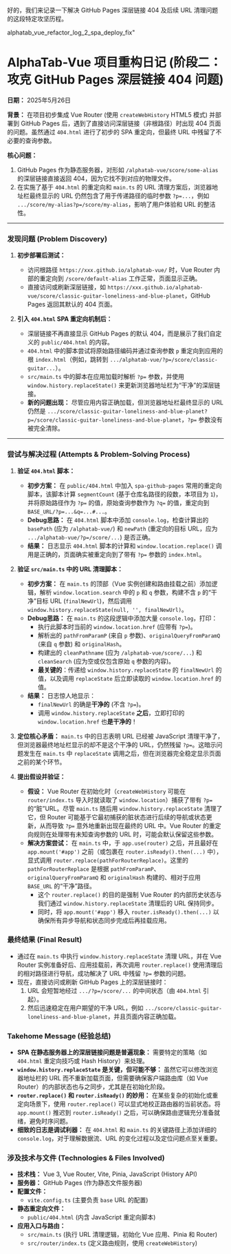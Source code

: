 好的，我们来记录一下解决 GitHub Pages 深层链接 404 及后续 URL 清理问题的这段特定攻坚历程。

alphatab_vue_refactor_log_2_spa_deploy_fix"

# AlphaTab-Vue 项目重构日记 (阶段二：攻克 GitHub Pages 深层链接 404 问题)

**日期：** 2025年5月26日

**背景：** 在项目初步集成 Vue Router (使用 `createWebHistory` HTML5 模式) 并部署到 GitHub Pages 后，遇到了直接访问深层链接（非根路径）时出现 404 页面的问题。虽然通过 `404.html` 进行了初步的 SPA 重定向，但最终 URL 中残留了不必要的查询参数。

**核心问题：**
1.  GitHub Pages 作为静态服务器，对形如 `/alphatab-vue/score/some-alias` 的深层链接直接返回 404，因为它找不到对应的物理文件。
2.  在实施了基于 `404.html` 的重定向和 `main.ts` 的 URL 清理方案后，浏览器地址栏最终显示的 URL 仍然包含了用于传递路径的临时参数 `?p=...`，例如 `.../score/my-alias?p=/score/my-alias`，影响了用户体验和 URL 的整洁性。

---

### 发现问题 (Problem Discovery)

1.  **初步部署后测试：**
    * 访问根路径 `https://xxx.github.io/alphatab-vue/` 时，Vue Router 内部的重定向到 `/score/default-alias` 工作正常，页面显示正确。
    * 直接访问或刷新深层链接，如 `https://xxx.github.io/alphatab-vue/score/classic-guitar-loneliness-and-blue-planet`，GitHub Pages 返回其默认的 404 页面。

2.  **引入 `404.html` SPA 重定向机制后：**
    * 深层链接不再直接显示 GitHub Pages 的默认 404，而是展示了我们自定义的 `public/404.html` 的内容。
    * `404.html` 中的脚本尝试将原始路径编码并通过查询参数 `p` 重定向到应用的根 `index.html`（例如，跳转到 `.../alphatab-vue/?p=/score/classic-guitar...`）。
    * `src/main.ts` 中的脚本在应用加载时解析 `?p=` 参数，并使用 `window.history.replaceState()` 来更新浏览器地址栏为“干净”的深层链接。
    * **新的问题出现：** 尽管应用内容正确加载，但浏览器地址栏最终显示的 URL 仍然是 `.../score/classic-guitar-loneliness-and-blue-planet?p=/score/classic-guitar-loneliness-and-blue-planet`，`?p=` 参数没有被完全清除。

---

### 尝试与解决过程 (Attempts & Problem-Solving Process)

1.  **验证 `404.html` 脚本：**
    * **初步方案：** 在 `public/404.html` 中加入 `spa-github-pages` 常用的重定向脚本，该脚本计算 `segmentCount` (基于仓库名路径的段数，本项目为 `1`)，并将原始路径作为 `?p=` 的值，原始查询参数作为 `?q=` 的值，重定向到 `BASE_URL/?p=...&q=...#...`。
    * **Debug思路：** 在 `404.html` 脚本中添加 `console.log`，检查计算出的 `basePath` (应为 `/alphatab-vue/`) 和 `newPath` (重定向的目标 URL，应为 `.../alphatab-vue/?p=/score/...`) 是否正确。
    * **结果：** 日志显示 `404.html` 脚本的计算和 `window.location.replace()` 调用是正确的，页面确实被重定向到了带有 `?p=` 参数的 `index.html`。

2.  **验证 `src/main.ts` 中的 URL 清理脚本：**
    * **初步方案：** 在 `main.ts` 的顶部（Vue 实例创建和路由挂载之前）添加逻辑，解析 `window.location.search` 中的 `p` 和 `q` 参数，构建不含 `p` 的“干净”目标 URL (`finalNewUrl`)，然后调用 `window.history.replaceState(null, '', finalNewUrl)`。
    * **Debug思路：** 在 `main.ts` 的这段逻辑中添加大量 `console.log`，打印：
        * 执行此脚本时当前的 `window.location.href` (应带有 `?p=`)。
        * 解析出的 `pathFromParamP` (来自 `p` 参数)、`originalQueryFromParamQ` (来自 `q` 参数) 和 `originalHash`。
        * 构建出的 `cleanPathname` (应为 `/alphatab-vue/score/...`) 和 `cleanSearch` (应为空或仅包含原始 `q` 参数的内容)。
        * **最关键的**：传递给 `window.history.replaceState` 的 `finalNewUrl` 的值，以及调用 `replaceState` 后立即读取的 `window.location.href` 的值。
    * **结果：** 日志惊人地显示：
        * `finalNewUrl` 的确是**干净的** (不含 `?p=`)。
        * 调用 `window.history.replaceState` **之后**，立即打印的 `window.location.href` 也**是干净的**！

3.  **定位核心矛盾：** `main.ts` 中的日志表明 URL 已经被 JavaScript 清理干净了，但浏览器最终地址栏显示的却不是这个干净的 URL，仍然残留 `?p=`。这暗示问题发生在 `main.ts` 中 `replaceState` 调用之后，但在浏览器完全稳定显示页面之前的某个环节。

4.  **提出假设并验证：**
    * **假设：** Vue Router 在初始化时（`createWebHistory` 可能在 `router/index.ts` 导入时就读取了 `window.location`）捕获了带有 `?p=` 的“脏”URL。尽管 `main.ts` 随后用 `window.history.replaceState` 清理了它，但 Router 可能基于它最初捕获的脏状态进行后续的导航或状态更新，从而导致 `?p=` 意外地重新出现在最终的 URL 中。Vue Router 的重定向规则在处理带有未知查询参数的 URL 时，可能会默认保留这些参数。
    * **解决方案尝试：** 在 `main.ts` 中，于 `app.use(router)` 之后，并且最好在 `app.mount('#app')` 之前（或包裹在 `router.isReady().then(...)` 中），显式调用 `router.replace(pathForRouterReplace)`。这里的 `pathForRouterReplace` 是根据 `pathFromParamP`、`originalQueryFromParamQ` 和 `originalHash` 构建的、相对于应用 `BASE_URL` 的“干净”路径。
        * 这个 `router.replace()` 的目的是强制 Vue Router 的内部历史状态与我们通过 `window.history.replaceState` 清理后的 URL 保持同步。
        * 同时，将 `app.mount('#app')` 移入 `router.isReady().then(...)` 以确保所有异步导航和状态同步完成后再挂载应用。

### 最终结果 (Final Result)

* 通过在 `main.ts` 中执行 `window.history.replaceState` 清理 URL，并在 Vue Router 实例准备好后、应用挂载前，再次调用 `router.replace()` 使用清理后的相对路径进行导航，成功解决了 URL 中残留 `?p=` 参数的问题。
* 现在，直接访问或刷新 GitHub Pages 上的深层链接时：
    1.  URL 会短暂地经过 `.../?p=/score/...` 的中间状态（由 `404.html` 引起）。
    2.  然后迅速稳定在用户期望的干净 URL，例如 `.../score/classic-guitar-loneliness-and-blue-planet`，并且页面内容正确加载。

### Takehome Message (经验总结)

* **SPA 在静态服务器上的深层链接问题是普遍现象：** 需要特定的策略（如 `404.html` 重定向技巧或 Hash History）来处理。
* **`window.history.replaceState` 是关键，但可能不够：** 虽然它可以修改浏览器地址栏的 URL 而不重新加载页面，但需要确保客户端路由库（如 Vue Router）的内部状态也与之同步，尤其是在初始化阶段。
* **`router.replace()` 和 `router.isReady()` 的妙用：** 在某些复杂的初始化或重定向场景下，使用 `router.replace()` 可以显式地校正路由器的当前状态。将 `app.mount()` 推迟到 `router.isReady()` 之后，可以确保路由逻辑充分准备就绪，避免时序问题。
* **细致的日志是调试利器：** 在 `404.html` 和 `main.ts` 的关键路径上添加详细的 `console.log`，对于理解数据流、URL 的变化过程以及定位问题点至关重要。

### 涉及技术与文件 (Technologies & Files Involved)

* **技术栈：** Vue 3, Vue Router, Vite, Pinia, JavaScript (History API)
* **服务器：** GitHub Pages (作为静态文件服务器)
* **配置文件：**
    * `vite.config.ts` (主要负责 `base` URL 的配置)
* **静态重定向文件：**
    * `public/404.html` (内含 JavaScript 重定向脚本)
* **应用入口与路由：**
    * `src/main.ts` (执行 URL 清理逻辑，初始化 Vue 应用、Pinia 和 Router)
    * `src/router/index.ts` (定义路由规则，使用 `createWebHistory`)
